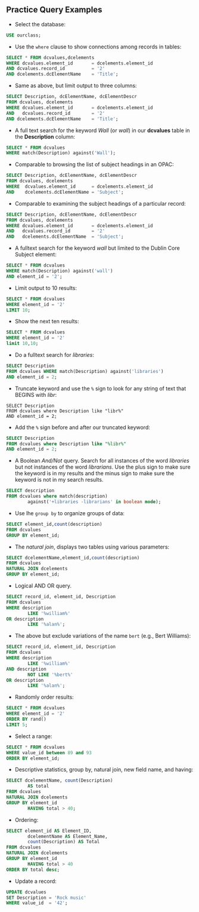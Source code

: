 ## Practice Query Examples

* Select the database:
 
```sql
USE ourclass;
```

* Use the `where` clause to show connections among records in tables:

```sql
SELECT * FROM dcvalues,dcelements
WHERE dcvalues.element_id       = dcelements.element_id
AND dcvalues.record_id          = '2'
AND dcelements.dcElementName    = 'Title';
```

* Same as above, but limit output to three columns:

```sql
SELECT Description, dcElementName, dcElementDescr
FROM dcvalues, dcelements
WHERE dcvalues.element_id       = dcelements.element_id
AND   dcvalues.record_id        = '2'
AND dcelements.dcElementName    = 'Title';
```

* A full text search for the keyword *Wall* (or *wall*) in our
  **dcvalues** table in the **Description** column:

```sql
SELECT * FROM dcvalues
WHERE match(Description) against('Wall');
```

* Comparable to browsing the list of subject headings in an OPAC:

```sql
SELECT Description, dcElementName, dcElementDescr
FROM dcvalues, dcelements
WHERE  dcvalues.element_id      = dcelements.element_id
AND    dcelements.dcElementName = 'Subject';
```

* Comparable to examining the subject headings of a particular
  record:

```sql
SELECT Description, dcElementName, dcElementDescr
FROM dcvalues, dcelements
WHERE dcvalues.element_id       = dcelements.element_id
AND   dcvalues.record_id        = '2'
AND   dcelements.dcElementName  = 'Subject';
```

* A fulltext search for the keyword *wall* but limited to the
  Dublin Core Subject element:

```sql
SELECT * FROM dcvalues
WHERE match(Description) against('wall')
AND element_id = '2';
```

* Limit output to 10 results:

```sql
SELECT * FROM dcvalues
WHERE element_id = '2'
LIMIT 10;
```

* Show the next ten results:

```sql
SELECT * FROM dcvalues
WHERE element_id = '2'
limit 10,10;
```

* Do a fulltext search for *libraries*:

```sql
SELECT Description
FROM dcvalues WHERE match(Description) against('libraries')
AND element_id = 2;
```

* Truncate keyword and use the `%` sign to look for any string of
  text that BEGINS with *libr*:

```
SELECT Description
FROM dcvalues where Description like "libr%"
AND element_id = 2;
```

* Add the `%` sign before and after our truncated keyword:

```sql
SELECT Description
FROM dcvalues where Description like "%libr%"
AND element_id = 2;
```

* A Boolean *And/Not* query.  Search for all instances of the word
  *libraries* but not instances of the word *librarians*. Use the
  plus sign to make sure the keyword is in my results and the
  minus sign to make sure the keyword is not in my search results.

```sql
SELECT description
FROM dcvalues where match(description)
        against('+libraries -librarians' in boolean mode);
```

* Use lhe `group by` to organize groups of data:

```sql
SELECT element_id,count(description)
FROM dcvalues
GROUP BY element_id;
```

* The *natural join*, displays two tables using various
  parameters:

```sql
SELECT dcelementName,element_id,count(description)
FROM dcvalues
NATURAL JOIN dcelements
GROUP BY element_id;
```

* Logical AND OR query.

```sql
SELECT record_id, element_id, Description
FROM dcvalues
WHERE description
        LIKE '%william%'
OR description
        LIKE '%alan%';
```

* The above but exclude variations of the name `bert` (e.g., Bert
  Williams):

```sql
SELECT record_id, element_id, Description
FROM dcvalues
WHERE description
        LIKE '%william%'
AND description
        NOT LIKE '%bert%'
OR description
        LIKE '%alan%';
```

* Randomly order results:

```sql
SELECT * FROM dcvalues               
WHERE element_id = '2'
ORDER BY rand()
LIMIT 5;
```

* Select a range:

```sql
SELECT * FROM dcvalues
WHERE value_id between 89 and 93
ORDER BY element_id;
```

* Descriptive statistics, group by, natural join, new field name,
and having:

```sql
SELECT dcelementName, count(Description)
        AS total
FROM dcvalues
NATURAL JOIN dcelements
GROUP BY element_id
        HAVING total > 40;
```

* Ordering:

```sql
SELECT element_id AS Element_ID,
        dcelementName AS Element_Name,
        count(Description) AS Total
FROM dcvalues
NATURAL JOIN dcelements
GROUP BY element_id
        HAVING total > 40
ORDER BY total desc;
```

* Update a record:

```sql
UPDATE dcvalues
SET Description = 'Rock music'
WHERE value_id  = '42';
```
